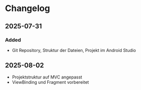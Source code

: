 # Changelog

## 2025-07-31
### Added
- Git Repository, Struktur der Dateien, Projekt im Android Studio

## 2025-08-02
- Projektstruktur auf MVC angepasst
- ViewBinding und Fragment vorbereitet

